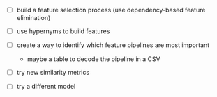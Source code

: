 * [ ] build a feature selection process (use dependency-based feature elimination)
* [ ] use hypernyms to build features
* [ ] create a way to identify which feature pipelines are most important
    * maybe a table to decode the pipeline in a CSV
* [ ] try new similarity metrics
* [ ] try a different model


